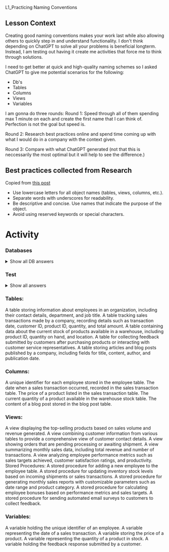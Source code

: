 L1_Practicing Naming Conventions

## Lesson Context
Creating good naming conventions makes your work last while also allowing others to quickly step in and understand functionality.
I don't think depending on ChatGPT to solve all your problems is beneficial longterm. Instead, I am testing out having it create me activities that force me to think through solutions.

I need to get better at quick and high-quality naming schemes so I asked ChatGPT to give me potential scenarios for the following:
- Db's
- Tables
- Columns
- Views
- Variables

I am gonna do three rounds:
Round 1: Speed through all of them spending max 1 minute on each and create the first name that I can think of. Perfection is not the goal but speed is. 

Round 2: Research best practices online and spend time coming up with what I would do in a company with the context given. 

Round 3: Compare with what ChatGPT generated (not that this is neccessarily the most optimal but it will help to see the difference.)

## Best practices collected from Research
Copied from [this post](https://community.databricks.com/t5/data-engineering/database-objects-naming-convention-for-bronze-silver-and-gold/td-p/6150)
- Use lowercase letters for all object names (tables, views, columns, etc.).
- Separate words with underscores for readability.
- Be descriptive and concise. Use names that indicate the purpose of the object.
- Avoid using reserved keywords or special characters.

# Activity 

### Databases
<details>
  <summary>Show all DB answers</summary>
 <hr> A database containing information related to human resources, including employee records, payroll details, and performance evaluations.
 <details>
    <summary>Answer</summary>
    This is the content of Answer 1.
  </details>
<hr> A database designed for content management, managing articles, blog posts, user comments, and multimedia content.
<details>
    <summary>Answer</summary>
    This is the content of Answer 2.
  </details>
<hr> A database supporting financial transactions, including accounts, transactions, balances, and investments.
<details>
    <summary>Answer</summary>
    This is the content of Answer 2.
  </details>
<hr> A database focused on healthcare data management, containing patient records, medical histories, prescriptions, and appointments.
</details>

### Test 
<!DOCTYPE html>
<html lang="en">
<head>
<meta charset="UTF-8">
<meta name="viewport" content="width=device-width, initial-scale=1.0">
<title>Multiple Dropdowns</title>
<style>
  /* Add your CSS styling here */
</style>
</head>
<body>

<details id="all-answers">
  <summary>Show all answers</summary>

  <details>
    <summary>Answer 1</summary>
    This is the content of Answer 1.
  </details>

  <details>
    <summary>Answer 2</summary>
    This is the content of Answer 2.
  </details>

  <details>
    <summary>Answer 3</summary>
    This is the content of Answer 3.
  </details>

  <!-- Add more nested details for additional answers if needed -->
</details>

<script>
  // JavaScript code to handle dropdown functionality
  document.getElementById('all-answers').addEventListener('click', function() {
    var detailsElements = document.querySelectorAll('#all-answers details');
    detailsElements.forEach(function(details) {
      if (!details.open) {
        details.setAttribute('open', '');
      }
    });
  });
</script>

</body>
</html>

### Tables:
A table storing information about employees in an organization, including their contact details, department, and job title.
A table tracking sales transactions made by a company, recording details such as transaction date, customer ID, product ID, quantity, and total amount.
A table containing data about the current stock of products available in a warehouse, including product ID, quantity on hand, and location.
A table for collecting feedback submitted by customers after purchasing products or interacting with customer service representatives.
A table storing articles and blog posts published by a company, including fields for title, content, author, and publication date.

### Columns:
A unique identifier for each employee stored in the employee table.
The date when a sales transaction occurred, recorded in the sales transaction table.
The price of a product listed in the sales transaction table.
The current quantity of a product available in the warehouse stock table.
The content of a blog post stored in the blog post table.

### Views:
A view displaying the top-selling products based on sales volume and revenue generated.
A view combining customer information from various tables to provide a comprehensive view of customer contact details.
A view showing orders that are pending processing or awaiting shipment.
A view summarizing monthly sales data, including total revenue and number of transactions.
A view analyzing employee performance metrics such as sales targets achieved, customer satisfaction ratings, and productivity.
Stored Procedures:
A stored procedure for adding a new employee to the employee table.
A stored procedure for updating inventory stock levels based on incoming shipments or sales transactions.
A stored procedure for generating monthly sales reports with customizable parameters such as date range and product category.
A stored procedure for calculating employee bonuses based on performance metrics and sales targets.
A stored procedure for sending automated email surveys to customers to collect feedback.

### Variables:
A variable holding the unique identifier of an employee.
A variable representing the date of a sales transaction.
A variable storing the price of a product.
A variable representing the quantity of a product in stock.
A variable holding the feedback response submitted by a customer.

